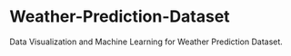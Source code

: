 # Weather-Prediction-Dataset
Data Visualization and Machine Learning for Weather Prediction Dataset.

